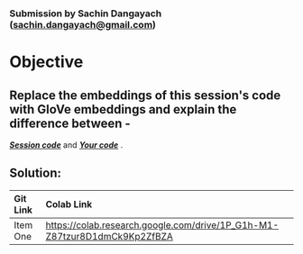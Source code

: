 
### Submission by Sachin Dangayach (sachin.dangayach@gmail.com)

# Objective

## Replace the embeddings of this session's code with GloVe embeddings and explain the difference between -

***[Session code](https://colab.research.google.com/drive/19pMTnQlp6YItdmIuj5V3s9X7VR1W0sF9?usp=sharing)*** and ***[Your code](https://colab.research.google.com/drive/1P_G1h-M1-Z87tzur8D1dmCk9Kp2ZfBZA)*** .

## Solution:

| Git Link     | Colab Link     |
| :------------- | :------------- |
| Item One       | https://colab.research.google.com/drive/1P_G1h-M1-Z87tzur8D1dmCk9Kp2ZfBZA |
